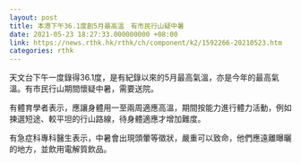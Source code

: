 ```yaml
---
layout: post
title: 本港下午36.1度創5月最高溫　有市民行山疑中暑
date: 2021-05-23 18:27:33.000000000 +08:00
link: https://news.rthk.hk/rthk/ch/component/k2/1592266-20210523.htm
categories: rthk
---
```


天文台下午一度錄得36.1度，是有紀錄以來的5月最高氣溫，亦是今年的最高氣溫。有市民行山期間懷疑中暑，需要送院。

有體育學者表示，應讓身體用一至兩周適應高溫，期間按能力進行體力活動，例如揀選短途、較平坦的行山路線，待身體適應才增加難度。

有急症科專科醫生表示，中暑會出現頭暈等徵狀，嚴重可以致命，他們應遠離曝曬的地方，並飲用電解質飲品。
